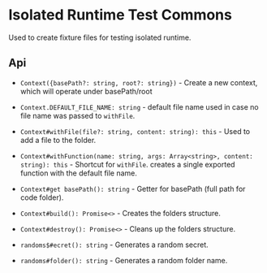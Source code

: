 # Isolated Runtime Test Commons

Used to create fixture files for testing isolated runtime.

## Api
- `Context({basePath?: string, root?: string})` - Create a new context, which will operate under basePath/root
- `Context.DEFAULT_FILE_NAME: string` - default file name used in case no file name was passed to `withFile`.
- `Context#withFile(file?: string, content: string): this` - Used to add a file to the folder.
- `Context#withFunction(name: string, args: Array<string>, content: string): this` - Shortcut for `withFile`. creates a single exported function with the default file name.
- `Context#get basePath(): string` - Getter for basePath (full path for code folder).
- `Context#build(): Promise<>` - Creates the folders structure.
- `Context#destroy(): Promise<>` - Cleans up the folders structure.

- `randoms$#ecret(): string` - Generates a random secret.
- `randoms#folder(): string` - Generates a random folder name.
